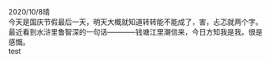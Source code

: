 2020/10/8晴  
	今天是国庆节假最后一天，明天大概就知道转转能不能成了，害，忐忑就两个字。  
	最近看到水浒里鲁智深的一句话————钱塘江里潮信来，今日方知我是我。很是感慨。  
	test
